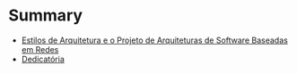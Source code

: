 # Summary

* [Estilos de Arquitetura e o Projeto de Arquiteturas de Software Baseadas em Redes](Introdução.md)
* [Dedicatória](Dedicatória.md)

